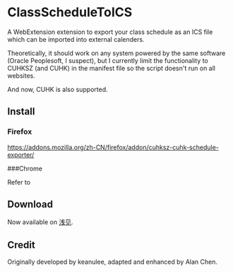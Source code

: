 # ClassScheduleToICS

A WebExtension extension to export your class schedule as an ICS file which can be imported into external calenders.

Theoretically, it should work on any system powered by the same software (Oracle Peoplesoft, I suspect), but I currently limit the functionality to CUHKSZ (and CUHK) in the manifest file so the script doesn't run on all websites.

And now, CUHK is also supported.

## Install

### Firefox

https://addons.mozilla.org/zh-CN/firefox/addon/cuhksz-cuhk-schedule-exporter/

###Chrome

Refer to 

## Download
Now available on [浅见](http://qianjian.tk/2015/09/class-schedule-to-ics/).

## Credit

Originally developed by keanulee, adapted and enhanced by Alan Chen.
